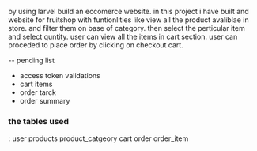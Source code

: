 <p>by using larvel build an eccomerce website.
in this project i have built and website for fruitshop with funtionlities like view all the product avaliblae in store. and filter them on base of category. 
then select the perticular item and select quntity. 
user can view all the items in cart section. user can proceded to place order by clicking on checkout cart.</p>

-- pending list 
<ul>
    <li>
        access token validations
    </li>
       <li>
        cart items
    </li>
       <li>
        order tarck 
    </li>
       <li>
        order summary
    </li>
</ul>


<h3><b>the tables used</b></h3> :
user
products
product_catgeory
cart
order
order_item
